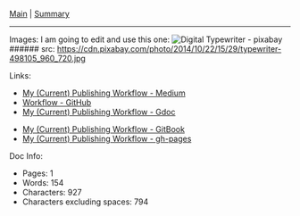 [Main](../README.md) | [Summary](../Summary.md)

---
Images:
I am going to edit and use this one: ![Digital Typewriter - pixabay](100-days-of-writing/assets/typewriter-498105_960_720.jpg)
    ###### src: https://cdn.pixabay.com/photo/2014/10/22/15/29/typewriter-498105_960_720.jpg

Links:
* [My (Current) Publishing Workflow - Medium](https://medium.com/@janzeteachesit/my-current-publishing-workflow-a043e9cd3272)
* [Workflow - GitHub](./004-writing-workflow.md)
* [My (Current) Publishing Workflow - Gdoc](https://docs.google.com/document/d/1ZD4PGwJZzWoqW0op21N04Md8dOVg73QJX393qK-3acs/edit)
- [My (Current) Publishing Workflow - GitBook]()
- [My (Current) Publishing Workflow - gh-pages]()

Doc Info:
- Pages: 1
- Words: 154
- Characters: 927
- Characters excluding spaces: 794








